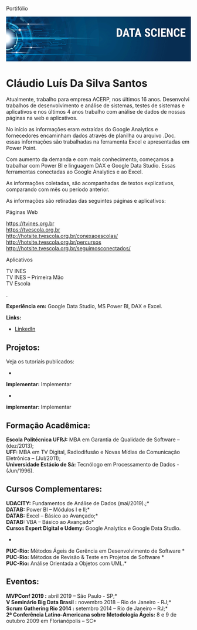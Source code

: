 Portifólio
<p align="center">
<img src="banner.png" >
</p>

# Cláudio Luís Da Silva Santos
Atualmente, trabalho para empresa ACERP, nos últimos 16 anos. Desenvolvi trabalhos de desenvolvimento e análise de sistemas, testes de sistemas e aplicativos e nos últimos 4 anos trabalho com análise de dados de nossas páginas na web e aplicativos.<p>
No início as informações eram extraídas do Google Analytics e fornecedores encaminham dados através de planilha ou arquivo .Doc. essas informações são trabalhadas na ferramenta Excel e apresentadas em Power Point.<p>
Com aumento da demanda e com mais conhecimento, começamos a trabalhar com Power BI e linguagem DAX e Google Data Studio. Essas ferramentas conectadas ao Google Analytics e ao Excel.<p>
As informações coletadas, são acompanhadas de textos explicativos, comparando com mês ou período anterior.<p>
As informações são retiradas das seguintes páginas e aplicativos:<p>
  Páginas Web <p>
   https://tvines.org.br <br>
https://tvescola.org.br <br>
http://hotsite.tvescola.org.br/conexaoescolas/ <br>
http://hotsite.tvescola.org.br/percursos <br>
http://hotsite.tvescola.org.br/seguimosconectados/ <br>
<p>
Aplicativos <p>
TV INES <br>
TV INES – Primeira Mão <br>
TV Escola <p>
.

**Experiência em:** Google Data Studio, MS Power BI, DAX e Excel.


**Links:**
*  [LinkedIn](https://www.linkedin.com/in/claudio-santos-5824b824/)
## Projetos:
Veja os tutoriais publicados:

* 
**Implementar:** Implementar
* <br>
**implementar:** Implementar

## Formação Acadêmica:
**Escola Politécnica UFRJ:** MBA em Garantia de Qualidade de Software – (dez/2013); <br>
**UFF:** MBA em TV Digital, Radiodifusão e Novas Mídias de Comunicação Eletrônica – (Jul/2011);
 <br>
**Universidade Estácio de Sá:** Tecnólogo em Processamento de Dados - (Jun/1996).
 <p>

## Cursos Complementares:
**UDACITY:** Fundamentos de Análise de Dados (mai/2019).;* <br>
**DATAB:** Power BI – Módulos I e II;* <br>
**DATAB:** Excel – Básico ao Avançado;* <br>
**DATAB:** VBA – Básico ao Avançado* <br>
**Cursos Expert Digital e Udemy:** Google Analytics e Google Data Studio.
* <br>
**PUC-Rio:** Métodos Ágeis de Gerência em Desenvolvimento de Software * <br>
**PUC-Rio:** Métodos de Revisão & Teste em Projetos de Software  * <br>
**PUC-Rio:** Análise Orientada a Objetos com UML.* <br>

## Eventos:
**MVPConf 2019 :** abril 2019 – São Paulo - SP;* <br>
**V Seminário Big Data Brasil  :** novembro 2018 – Rio de Janeiro - RJ;* <br>
**Scrum Gathering Rio 2014   :** setembro 2014 – Rio de Janeiro – RJ;* <br>
**2ª Conferência Latino-Americana sobre Metodologia Ágeis:** 8 e 9 de outubro 2009 em Florianópolis – SC*
